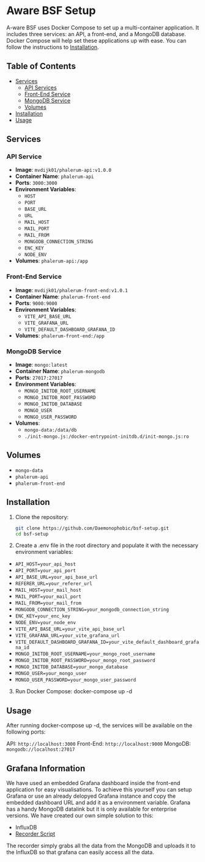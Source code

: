 # Aware BSF Setup
A-ware BSF uses Docker Compose to set up a multi-container application. It includes three services: an API, a front-end, and a MongoDB database. Docker Compose will help set these applications up with ease. You can follow the instructions to [Installation](#installation).

## Table of Contents
- [Services](#services)
  - [API Services](#api-service)
  - [Front-End Service](#front-end-service)
  - [MongoDB Service](#mongodb-service)
  - [Volumes](#volumes)
- [Installation](#installation)
- [Usage](#usage)

## Services
### API Service

- **Image**: `mvdijk01/phalerum-api:v1.0.0`
- **Container Name**: `phalerum-api`
- **Ports**: `3000:3000`
- **Environment Variables**:
  - `HOST`
  - `PORT`
  - `BASE_URL`
  - `URL`
  - `MAIL_HOST`
  - `MAIL_PORT`
  - `MAIL_FROM`
  - `MONGODB_CONNECTION_STRING`
  - `ENC_KEY`
  - `NODE_ENV`
- **Volumes**: `phalerum-api:/app`

### Front-End Service

- **Image**: `mvdijk01/phalerum-front-end:v1.0.1`
- **Container Name**: `phalerum-front-end`
- **Ports**: `9000:9000`
- **Environment Variables**:
  - `VITE_API_BASE_URL`
  - `VITE_GRAFANA_URL`
  - `VITE_DEFAULT_DASHBOARD_GRAFANA_ID`
- **Volumes**: `phalerum-front-end:/app`

### MongoDB Service

- **Image**: `mongo:latest`
- **Container Name**: `phalerum-mongodb`
- **Ports**: `27017:27017`
- **Environment Variables**:
  - `MONGO_INITDB_ROOT_USERNAME`
  - `MONGO_INITDB_ROOT_PASSWORD`
  - `MONGO_INITDB_DATABASE`
  - `MONGO_USER`
  - `MONGO_USER_PASSWORD`
- **Volumes**:
  - `mongo-data:/data/db`
  - `./init-mongo.js:/docker-entrypoint-initdb.d/init-mongo.js:ro`

## Volumes

- `mongo-data`
- `phalerum-api`
- `phalerum-front-end`

## Installation

1. Clone the repository:
   ```sh
   git clone https://github.com/Daemonophobic/bsf-setup.git
   cd bsf-setup
2. Create a .env file in the root directory and populate it with the necessary environment variables:
   
 - `API_HOST=your_api_host`
 - `API_PORT=your_api_port`
 - `API_BASE_URL=your_api_base_url`
 - `REFERER_URL=your_referer_url`
 - `MAIL_HOST=your_mail_host`
 - `MAIL_PORT=your_mail_port`
 - `MAIL_FROM=your_mail_from`
 - `MONGODB_CONNECTION_STRING=your_mongodb_connection_string`
 - `ENC_KEY=your_enc_key`
 - `NODE_ENV=your_node_env`
 - `VITE_API_BASE_URL=your_vite_api_base_url`
 - `VITE_GRAFANA_URL=your_vite_grafana_url`
 - `VITE_DEFAULT_DASHBOARD_GRAFANA_ID=your_vite_default_dashboard_grafana_id`
 - `MONGO_INITDB_ROOT_USERNAME=your_mongo_root_username`
 - `MONGO_INITDB_ROOT_PASSWORD=your_mongo_root_password`
 - `MONGO_INITDB_DATABASE=your_mongo_database`
 - `MONGO_USER=your_mongo_user`
 - `MONGO_USER_PASSWORD=your_mongo_user_password`

3. Run Docker Compose:
  docker-compose up -d

## Usage
After running docker-compose up -d, the services will be available on the following ports:

API: `http://localhost:3000`
Front-End: `http://localhost:9000`
MongoDB: `mongodb://localhost:27017`

## Grafana Information
We have used an embedded Grafana dashboard inside the front-end application for easy visualisations. To achieve this yourself you can setup Grafana or use an already delopyed Grafana instance and copy the embedded dashboard URL and add it as a environment variable.
Grafana has a handy MongoDB datalink but it is only available for enterprise versions. We have created our own simple solution to this:
- InfluxDB
- [Recorder Script](https://github.com/Daemonophobic/phalerum-recorder)

The recorder simply grabs all the data from the MongoDB and uploads it to the InfluxDB so that grafana can easily access all the data.
